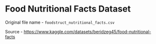 # Food Nutritional Facts Dataset 

Original file name - `foodstruct_nutritional_facts.csv`

Source - https://www.kaggle.com/datasets/beridzeg45/food-nutritional-facts
